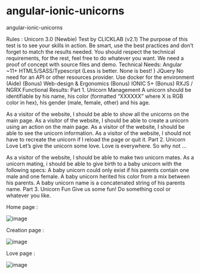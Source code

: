 # angular-ionic-unicorns
angular-ionic-unicorns


Rules : 
Unicorn 3.0 (Newbie)
Test by CLICKLAB (v2.1)
The purpose of this test is to see your skills in action. Be smart, use the best practices and don’t forget to match the results needed. You should respect the technical requirements, for the rest, feel free to do whatever you want. We need a proof of concept with source files and demo.
Technical Needs:
Angular ~11+
HTML5/SASS/Typescript
(Less is better. None is best! ) JQuery
No need for an API or other resources provider.
Use docker for the environment (Aide)
(Bonus) Web-design & Ergonomics
(Bonus) IONIC 5+
(Bonus) RXJS / NGRX
Functional Results:
Part 1. Unicorn Management
A unicorn should be identifiable by his name, his color (formatted “XXXXXX” where X is RGB color in hex), his gender (male, female, other) and his age.

As a visitor of the website, I should be able to show all the unicorns on the main page.
As a visitor of the website, I should be able to create a unicorn using an action on the main page.
As a visitor of the website, I should be able to see the unicorn information. 
As a visitor of the website, I should not have to recreate the unicorn if I reload the page or quit it. 
Part 2. Unicorn Love
Let’s give the unicorn some love. Love is everywhere. So why not … 

As a visitor of the website, I should be able to make two unicorn mates.
As a unicorn mating, i should be able to give birth to a baby unicorn with the following specs:
A baby unicorn could only exist if his parents contain one male and one female.
A baby unicorn herited his color from a mix between his parents.
A baby unicorn name is a concatenated string of his parents name.
Part 3. Unicorn Fun
Give us some fun! Do something cool or whatever you like. 



Home page :

![image](https://user-images.githubusercontent.com/17024249/172849870-b5f220ee-5feb-44ff-824f-b80f23c8aed8.png)


Creation page :

![image](https://user-images.githubusercontent.com/17024249/172850040-808254dc-ddb1-414b-b4cf-9ca380aafa4b.png)


Love page : 

![image](https://user-images.githubusercontent.com/17024249/172850180-b77575f7-61b4-4e2c-8a5f-a89c7872dfe0.png)
